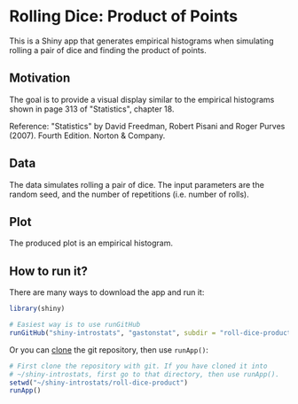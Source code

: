 # Rolling Dice: Product of Points

This is a Shiny app that generates empirical histograms when simulating 
rolling a pair of dice and finding the product of points.


## Motivation

The goal is to provide a visual display similar to the empirical histograms
shown in page 313 of "Statistics", chapter 18.

Reference: "Statistics" by David Freedman, Robert Pisani and Roger Purves (2007). Fourth Edition. Norton & Company.


## Data

The data simulates rolling a pair of dice. The input parameters are the random seed, and 
the number of repetitions (i.e. number of rolls).


## Plot

The produced plot is an empirical histogram.


## How to run it?

There are many ways to download the app and run it:

```R
library(shiny)

# Easiest way is to use runGitHub
runGitHub("shiny-introstats", "gastonstat", subdir = "roll-dice-product")
```

Or you can [clone](http://stackoverflow.com/questions/651038/how-do-you-clone-a-git-repository-into-a-specific-folder) the git repository, then use `runApp()`:

```R
# First clone the repository with git. If you have cloned it into
# ~/shiny-introstats, first go to that directory, then use runApp().
setwd("~/shiny-introstats/roll-dice-product")
runApp()
```

